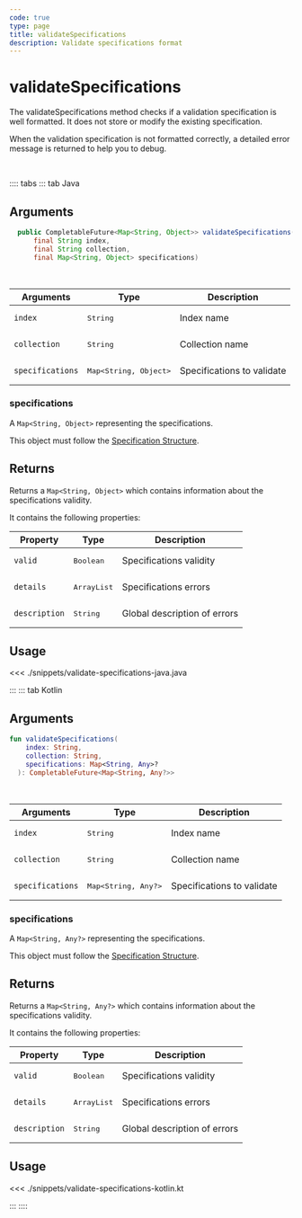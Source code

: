 ```yaml
---
code: true
type: page
title: validateSpecifications
description: Validate specifications format
---
```


# validateSpecifications

The validateSpecifications method checks if a validation specification is well formatted. It does not store or modify the existing specification.

When the validation specification is not formatted correctly, a detailed error message is returned to help you to debug.

<br/>

:::: tabs
::: tab Java

## Arguments

```java
  public CompletableFuture<Map<String, Object>> validateSpecifications(
      final String index,
      final String collection,
      final Map<String, Object> specifications)
```

<br/>

| Arguments        | Type                                         | Description                |
| ---------------- | -------------------------------------------- | -------------------------- |
| `index`          | <pre>String</pre>                            | Index name                 |
| `collection`     | <pre>String</pre>                            | Collection name            |
| `specifications` | <pre>Map<String, Object></pre> | Specifications to validate |

### specifications

A `Map<String, Object>` representing the specifications.

This object must follow the [Specification Structure](/core/2/guides/advanced/data-validation).

## Returns

Returns a `Map<String, Object>` which contains information about the specifications validity.

It contains the following properties:

| Property      | Type                         | Description                  |
| ------------- | ---------------------------- | ---------------------------- |
| `valid`       | <pre>Boolean</pre>           | Specifications validity      |
| `details`     | <pre>ArrayList<String></pre> | Specifications errors        |
| `description` | <pre>String</pre>            | Global description of errors |

## Usage

<<< ./snippets/validate-specifications-java.java

:::
::: tab Kotlin

## Arguments

```kotlin
fun validateSpecifications(
    index: String,
    collection: String,
    specifications: Map<String, Any>?
  ): CompletableFuture<Map<String, Any?>>
```

<br/>

| Arguments        | Type                                         | Description                |
| ---------------- | -------------------------------------------- | -------------------------- |
| `index`          | <pre>String</pre>                            | Index name                 |
| `collection`     | <pre>String</pre>                            | Collection name            |
| `specifications` | <pre>Map<String, Any?></pre> | Specifications to validate |

### specifications

A `Map<String, Any?>` representing the specifications.

This object must follow the [Specification Structure](/core/2/guides/advanced/data-validation).

## Returns

Returns a `Map<String, Any?>` which contains information about the specifications validity.

It contains the following properties:

| Property      | Type                         | Description                  |
| ------------- | ---------------------------- | ---------------------------- |
| `valid`       | <pre>Boolean</pre>           | Specifications validity      |
| `details`     | <pre>ArrayList<String></pre> | Specifications errors        |
| `description` | <pre>String</pre>            | Global description of errors

## Usage

<<< ./snippets/validate-specifications-kotlin.kt

:::
::::